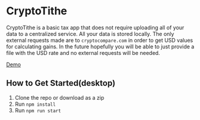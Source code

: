 # CryptoTithe

CryptoTithe is a basic tax app that does not require uploading all of your data to a centralized service. All your data is stored locally. The only external requests made are to `cryptocompare.com` in order to get USD values for calculating gains.  In the future hopefully you will be able to just provide a file with the USD rate and no external requests will be needed.

[Demo](https://starsoccer.github.io/cryptotithe/)

## How to Get Started(desktop)
  1. Clone the repo or download as a zip
  2. Run `npm install`
  3. Run `npm run start`
